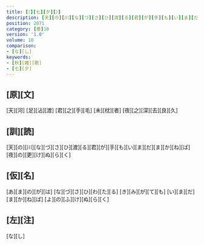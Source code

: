 ```yaml
---
title: [（][七][夕][）]
description: [天][の][川][な][づ][さ][ひ][渡][る][君][が][手][も][い][ま][だ][ま][か][ね][ば][夜][の][更][け][ぬ][ら][く]
position: 2071
category: [巻]10
version: '1.0'
volume: 10
comparison:
- [な][し]
keywords:
- [秋][雑][歌]
- [七][夕]
---
```


## [原][文]

[天][河] [足][沾][渡] [君][之][手][毛] [未][枕][者] [夜][之][深][去][良][久]

## [訓][読]

[天][の][川][な][づ][さ][ひ][渡][る][君][が][手][も][い][ま][だ][ま][か][ね][ば][夜][の][更][け][ぬ][ら][く]

## [仮][名]

[あ][ま][の][が][は] [な][づ][さ][ひ][わ][た][る] [き][み][が][て][も] [い][ま][だ][ま][か][ね][ば] [よ][の][ふ][け][ぬ][ら][く]

## [左][注]

[な][し]

